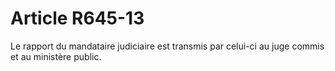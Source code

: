 # Article R645-13

<div align='left'>Le rapport du mandataire judiciaire est transmis par celui-ci au juge commis et au ministère public.<br/></div>